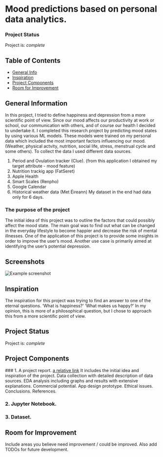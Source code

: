 # Mood predictions based on personal data analytics.

### Project Status
Project is: _complete_

## Table of Contents
* [General Info](#general-information)
* [Inspiration](#inspiration)
* [Project Components](#project-components)
* [Room for Improvement](#room-for-improvement)

## General Information
In this project, I tried to define happiness and depression from a more scientific point of view. 
Since our mood affects our productivity at work or school, our communication with others, and of course our health I decided to undertake it.
I completed this research project by predicting mood states by using various ML models. These models were trained on my personal data which included the most important factors influencing our mood. (Weather, physical actvity, nutrition, social life, stress, menstrual cycle and some others). 
To collect the data I used different data sources.
1. Period and Ovulation tracker (Clue). (from this application I obtained my target attribute - mood feature)
2. Nutrition trackig app (FatSeret)
3. Apple Health
4. Smart Scales (Renpho)
5. Google Calendar
6. Historical weather data (Met Éireann)
My dataset in the end had data only for 6 days.

### The purpose of the project
The initial idea of this project was to outline the factors that could possibly affect the mood state. The main goal was to find out what can be changed in the everyday lifestyle to become happier and decrease the risk of mental illnesses.
One of the application of this project is to provide some insights in order to improve the user’s mood.
Another use case is primarily aimed at identifying the user’s potential depression.


## Screenshots
![Example screenshot](./img/screenshot.png)
<!-- If you have screenshots you'd like to share, include them here. -->

## Inspiration
The inspiration for this project was trying to find an answer to one of the eternal questions. ‘What is happiness?’ ‘What makes us happy?’ In my opinion, this is more of a philosophical question, but I chose to approach this from a more scientific point of view.

## Project Status
Project is: _complete_

## Project Components 
### 1. A project report. [a relative link](Report.pdf)
	It includes the initial idea and inspiration of the project. Data collection with detailed description of data sources. EDA analysis including graphs and results with extensive explanations. Commercial potential. App design prototype. Ethical issues. Conclusions. References.
### 2. Jupyter Notebook. 
### 3. Dataset. 

## Room for Improvement
Include areas you believe need improvement / could be improved. Also add TODOs for future development.




	
